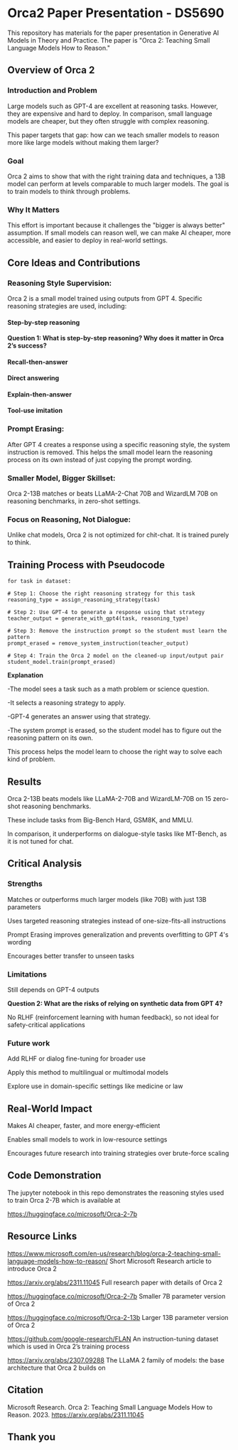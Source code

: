 # Orca2 Paper Presentation - DS5690
This repository has materials for the paper presentation in Generative AI Models in Theory and Practice. 
The paper is "Orca 2: Teaching Small Language Models How to Reason."

## Overview of Orca 2
### Introduction and Problem

Large models such as GPT-4 are excellent at reasoning tasks. However, they are expensive and hard to deploy. In comparison, small language models are cheaper, but they often struggle with complex reasoning.

This paper targets that gap: how can we teach smaller models to reason more like large models without making them larger?

### Goal

Orca 2 aims to show that with the right training data and techniques, a 13B model can perform at levels comparable to much larger models. 
The goal is to train models to think through problems.

### Why It Matters

This effort is important because it challenges the "bigger is always better" assumption. 
If small models can reason well, we can make AI cheaper, more accessible, and easier to deploy in real-world settings.

## Core Ideas and Contributions

### Reasoning Style Supervision: 

Orca 2 is a small model trained using outputs from GPT 4. Specific reasoning strategies are used, including:

#### Step-by-step reasoning

**Question 1: What is step-by-step reasoning? Why does it matter in Orca 2’s success?**

#### Recall-then-answer

#### Direct answering

#### Explain-then-answer

#### Tool-use imitation

### Prompt Erasing: 

After GPT 4 creates a response using a specific reasoning style, the system instruction is removed. This helps the small model learn the reasoning process on its own instead of just copying the prompt wording.

### Smaller Model, Bigger Skillset: 

Orca 2-13B matches or beats LLaMA-2-Chat 70B and WizardLM 70B on reasoning benchmarks, in zero-shot settings.

### Focus on Reasoning, Not Dialogue: 

Unlike chat models, Orca 2 is not optimized for chit-chat. It is trained purely to think.

## Training Process with Pseudocode


    for task in dataset:
    
    # Step 1: Choose the right reasoning strategy for this task
    reasoning_type = assign_reasoning_strategy(task)

    # Step 2: Use GPT-4 to generate a response using that strategy
    teacher_output = generate_with_gpt4(task, reasoning_type)

    # Step 3: Remove the instruction prompt so the student must learn the pattern
    prompt_erased = remove_system_instruction(teacher_output)

    # Step 4: Train the Orca 2 model on the cleaned-up input/output pair
    student_model.train(prompt_erased)

**Explanation**

-The model sees a task such as a math problem or science question.

-It selects a reasoning strategy to apply.

-GPT-4 generates an answer using that strategy.

-The system prompt is erased, so the student model has to figure out the reasoning pattern on its own.

This process helps the model learn to choose the right way to solve each kind of problem.

## Results

Orca 2-13B beats models like LLaMA-2-70B and WizardLM-70B on 15 zero-shot reasoning benchmarks.

These include tasks from Big-Bench Hard, GSM8K, and MMLU.

In comparison, it underperforms on dialogue-style tasks like MT-Bench, as it is not tuned for chat.

## Critical Analysis

### Strengths

Matches or outperforms much larger models (like 70B) with just 13B parameters

Uses targeted reasoning strategies instead of one-size-fits-all instructions

Prompt Erasing improves generalization and prevents overfitting to GPT 4's wording

Encourages better transfer to unseen tasks

### Limitations

Still depends on GPT-4 outputs

**Question 2: What are the risks of relying on synthetic data from GPT 4?**

No RLHF (reinforcement learning with human feedback), so not ideal for safety-critical applications

### Future work

Add RLHF or dialog fine-tuning for broader use

Apply this method to multilingual or multimodal models

Explore use in domain-specific settings like medicine or law

## Real-World Impact

Makes AI cheaper, faster, and more energy-efficient

Enables small models to work in low-resource settings

Encourages future research into training strategies over brute-force scaling

## Code Demonstration

The jupyter notebook in this repo demonstrates the reasoning styles used to train Orca 2-7B which is available at

https://huggingface.co/microsoft/Orca-2-7b

## Resource Links

https://www.microsoft.com/en-us/research/blog/orca-2-teaching-small-language-models-how-to-reason/
Short Microsoft Research article to introduce Orca 2

https://arxiv.org/abs/2311.11045
Full research paper with details of Orca 2

https://huggingface.co/microsoft/Orca-2-7b
Smaller 7B parameter version of Orca 2

https://huggingface.co/microsoft/Orca-2-13b
Larger 13B parameter version of Orca 2

https://github.com/google-research/FLAN
An instruction-tuning dataset which is used in Orca 2’s training process

https://arxiv.org/abs/2307.09288
The LLaMA 2 family of models: the base architecture that Orca 2 builds on

## Citation

Microsoft Research. Orca 2: Teaching Small Language Models How to Reason. 2023.
https://arxiv.org/abs/2311.11045


## Thank you


